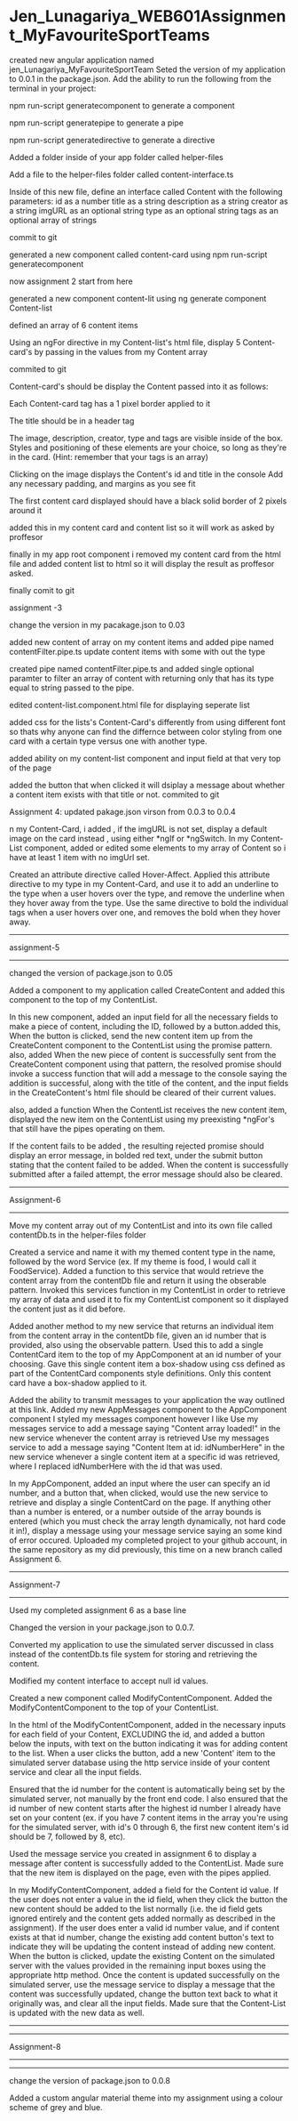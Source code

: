 # Jen_Lunagariya_WEB601Assignment_MyFavouriteSportTeams

created new angular application named jen_Lunagariya_MyFavouriteSportTeam
Seted the version of my application to 0.0.1 in the package.json. Add the ability to run the
following from the terminal in your project:

npm run-script generatecomponent to generate a component

npm run-script generatepipe to generate a pipe

npm run-script generatedirective to generate a directive

Added a folder inside of your app folder called helper-files

Add a file to the helper-files folder called content-interface.ts

Inside of this new file, define an interface called Content with the following
parameters:
id as a number title as a string
description as a string
creator as a string
imgURL as an optional string
type as an optional string
tags as an optional array of strings 

commit to git

generated a new component called content-card using npm run-script generatecomponent

now assignment 2 start from here

generated a new component content-lit using ng generate component Content-list

defined an array of 6 content items

Using an ngFor directive in my Content-list's html file, display 5 Content-card's
by passing in the values from my Content array

commited to git

Content-card's should be display the Content passed into it as follows:

Each Content-card tag has a 1 pixel border applied to it

The title should be in a header tag

The image, description, creator, type and tags are visible inside of the box. Styles and
positioning of these elements are your choice, so long as they're in the card. (Hint:
remember that your tags is an array)

Clicking on the image displays the Content's id and title in the console
Add any necessary padding, and margins as you see fit

The first content card displayed should have a black solid border of 2 pixels around it

added this in my content card and content list so it will work as asked by proffesor

finally in my app root component i removed my content card from the html
file and added content list to html so it will display the result as proffesor asked.

finally comit to git


assignment -3

change the version in my pacakage.json to 0.03

added new content of array on my content items and added pipe named contentFilter.pipe.ts
update content items with some with out the type

created pipe named contentFilter.pipe.ts and added single optional paramter
to filter an array of content with returning only that has its type equal to string passed to the pipe.

edited content-list.component.html file for displaying seperate list

added css for the lists's Content-Card's differently from using different font
so thats why anyone can find the differnce between color styling from
one card with a certain type versus one with another type.

added ability on my content-list component and input field at that very top of
the page

added the button that when  clicked it will dsiplay a message about whether a content
item exists with that title or not.
commited to git

Assignment 4:
updated pakage.json virson from 0.0.3 to 0.0.4

n my Content-Card, i added , if the imgURL is not set, display a default image on the card
instead , using either *ngIf or *ngSwitch. In my
Content-List component, added or edited some elements to my array of Content so i
have at least 1 item with no imgUrl set.

Created an attribute directive called Hover-Affect. Applied this attribute directive to my
type in my Content-Card, and use it to add an underline to the type when a user
hovers over the type, and remove the underline when they hover away from the type.
Use the same directive to bold the individual tags when a user hovers over one, and
removes the bold when they hover away. 

*************
assignment-5
*************

changed the version of package.json to 0.05

Added a component to my application called CreateContent and added this component to
the top of my ContentList.

In this new component, added an input field for all the necessary fields to make a piece of
content, including the ID, followed by a button.added this, When the button is clicked, send the new
content item up from the CreateContent component to the ContentList using the
promise pattern.
also, added When the new piece of content is successfully sent from the
CreateContent component using that pattern, the resolved promise should invoke a
success function that will add a message to the console saying the addition is successful,
along with the title of the content, and the input fields in the CreateContent's html file
should be cleared of their current values.

also, added a function When the ContentList receives the new content
item, displayed the new item on the ContentList using my preexisting *ngFor's that still
have the pipes operating on them.

If the content fails to be added , the resulting rejected promise should display an error message, in bolded
red text, under the submit button stating that the content failed to be added. When the content
is successfully submitted after a failed attempt, the error message should also be cleared.

************
Assignment-6
************

Move my content array out of my ContentList and into its own file called
contentDb.ts in the helper-files folder

Created a service and name it with my themed content type in the name, followed by the word
Service (ex. If my theme is food, I would call it FoodService). Added a function to this service
that would retrieve the content array from the contentDb file and return it using the obserable
pattern. Invoked this services function in my ContentList in order to retrieve my array of
data and used it to fix my ContentList component so it displayed the content just as it did
before.

Added another method to my new service that returns an individual item from the content array
in the contentDb file, given an id number that is provided, also using the observable
pattern. Used this to add a single ContentCard item to the top of my AppComponent at
an id number of your choosing. Gave this single content item a box-shadow using css defined
as part of the ContentCard components style definitions. Only this content card
have a box-shadow applied to it.

Added the ability to transmit messages to your application the way outlined at this link.
Added my new AppMessages component to the AppComponent component
I styled my messages component however I like
Use my messages service to add a message saying "Content array loaded!" in the
new service whenever the content array is retrieved
Use my messages service to add a message saying "Content Item at id:
idNumberHere" in the new service whenever a single content item at a specific id was
retrieved, where I replaced idNumberHere with the id that was used.

In my AppComponent, added an input where the user can specify an id
number, and a button that, when clicked, would use the new service to retrieve and display a
single ContentCard on the page. If anything other than a number is entered, or a number
outside of the array bounds is entered (which you must check the array length dynamically, not
hard code it in!), display a message using your message service saying an some kind of
error occured.
Uploaded my completed project to your github account, in the same repository as my did
previously, this time on a new branch called Assignment 6.


************
Assignment-7
************

Used my completed assignment 6 as a base line

Changed the version in your package.json to 0.0.7.

Converted my application to use the simulated server discussed in class instead of the
contentDb.ts file system for storing and retrieving the content.

Modified my content interface to accept null id values.

Created a new component called ModifyContentComponent. Added the
ModifyContentComponent to the top of your ContentList.

In the html of the ModifyContentComponent, added in the necessary inputs for each field of
your Content, EXCLUDING the id, and added a button below the inputs, with text on the button
indicating it was for adding content to the list. When a user clicks the button, add a new 'Content'
item to the simulated server database using the http service inside of your content service
and clear all the input fields.

Ensured that the id number for the content is automatically being set by the simulated server,
not manually by the front end code. I also ensured that the id number of new content
starts after the highest id number I already have set on your content (ex. if you have 7
content items in the array you're using for the simulated server, with id's 0 through 6, the first
new content item's id should be 7, followed by 8, etc).

Used the message service you created in assignment 6 to display a message after content is
successfully added to the ContentList. Made sure that the new item is displayed on the
page, even with the pipes applied.

In my ModifyContentComponent, added a field for the Content id
value. If the user does not enter a value in the id field, when they click the button the new
content should be added to the list normally (i.e. the id field gets ignored entirely and the
content gets added normally as described in the assignment). If the user does enter a valid id
number value, and if content exists at that id number, change the existing add content
button's text to indicate they will be updating the content instead of adding new content. When
the button is clicked, update the existing Content on the simulated server with the values
provided in the remaining input boxes using the appropriate http method. Once the content
is updated successfully on the simulated server, use the message service to display a
message that the content was successfully updated, change the button text back to what it
originally was, and clear all the input fields. Made sure that the Content-List is updated
with the new data as well.

**************
**************
Assignment-8
**************
**************

change the version of package.json to 0.0.8

Added a custom angular material theme into my assignment using a colour scheme of grey and blue.
